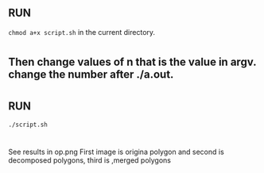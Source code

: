 ## RUN 
`chmod a+x script.sh`
in the current directory.
#
## Then change values of n that is the value in argv. change the number after ./a.out. 
#
## RUN 
`./script.sh`

#
See results in op.png First image is origina polygon and second is decomposed polygons, third is ,merged polygons
#